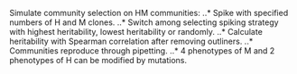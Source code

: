 Simulate community selection on HM communities:
..* Spike with specified numbers of H and M clones.
..* Switch among selecting spiking strategy with highest heritability, lowest heritability or randomly.
..* Calculate heritability with Spearman correlation after removing outliners.
..* Communities reproduce through pipetting.
..* 4 phenotypes of M and 2 phenotypes of H can be modified by mutations.
